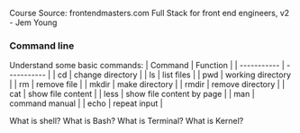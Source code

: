 Course Source:
frontendmasters.com
Full Stack for front end engineers, v2 - Jem Young

### Command line
Understand some basic commands: 
| Command | Function |
| ----------- | ----------- |
| cd | change directory |
| ls | list files |
| pwd | working directory |
| rm | remove file |
| mkdir | make directory |
| rmdir | remove directory |
| cat | show file content |
| less | show file content by page |
| man | command manual |
| echo | repeat input |

What is shell?
What is Bash?
What is Terminal?
What is Kernel?
